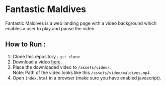 # Fantastic Maldives

Fantastic Maldives is a web landing page with a video background which enables a user to play and pause the video. 

## How to Run :
1. Clone this repository :
`git clone `
2. Download a video [here](bit.ly/3aOyhw6).
3. Place the downloaded video to `/assets/video/`.<br />
Note: Path of the video looks like this `/assets/video/maldives.mp4`. 
4. Open `index.html` in a browser (make sure you have enabled javascript).
